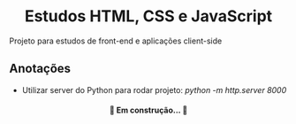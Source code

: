 <h1 align="center">Estudos HTML, CSS e JavaScript</h1>
<p>Projeto para estudos de front-end e aplicações client-side</p>

<h2>Anotações</h2>
<ul>
    <li>Utilizar server do Python para rodar projeto: <i>python -m http.server 8000</i></li>
</ul>

<h4 align="center">🚧  Em construção...  🚧</h4>
